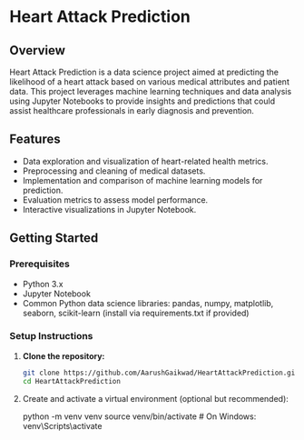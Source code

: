 # Heart Attack Prediction

## Overview

Heart Attack Prediction is a data science project aimed at predicting the likelihood of a heart attack based on various medical attributes and patient data. This project leverages machine learning techniques and data analysis using Jupyter Notebooks to provide insights and predictions that could assist healthcare professionals in early diagnosis and prevention.

## Features

- Data exploration and visualization of heart-related health metrics.
- Preprocessing and cleaning of medical datasets.
- Implementation and comparison of machine learning models for prediction.
- Evaluation metrics to assess model performance.
- Interactive visualizations in Jupyter Notebook.

## Getting Started

### Prerequisites

- Python 3.x
- Jupyter Notebook
- Common Python data science libraries: pandas, numpy, matplotlib, seaborn, scikit-learn (install via requirements.txt if provided)

### Setup Instructions

1. **Clone the repository:**
   ```bash
   git clone https://github.com/AarushGaikwad/HeartAttackPrediction.git
   cd HeartAttackPrediction

2. Create and activate a virtual environment (optional but recommended):

   python -m venv venv
   source venv/bin/activate    # On Windows: venv\Scripts\activate   
